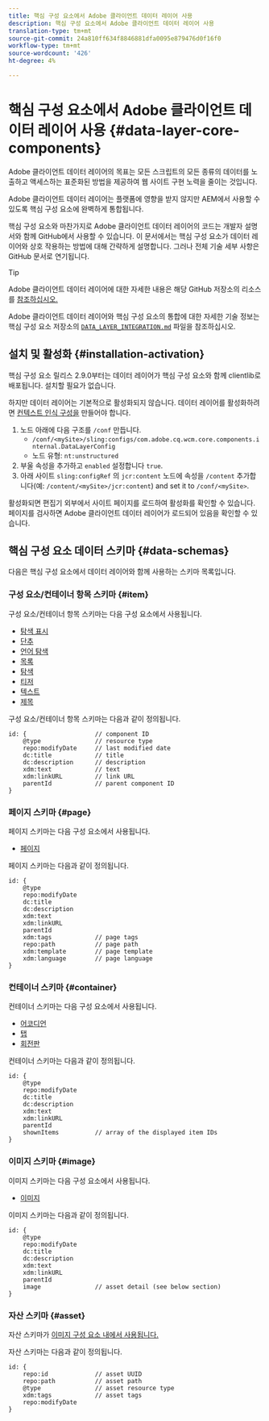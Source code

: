 ```yaml
---
title: 핵심 구성 요소에서 Adobe 클라이언트 데이터 레이어 사용
description: 핵심 구성 요소에서 Adobe 클라이언트 데이터 레이어 사용
translation-type: tm+mt
source-git-commit: 24a810ff634f8846881dfa0095e879476d0f16f0
workflow-type: tm+mt
source-wordcount: '426'
ht-degree: 4%

---
```



# 핵심 구성 요소에서 Adobe 클라이언트 데이터 레이어 사용 {#data-layer-core-components}

Adobe 클라이언트 데이터 레이어의 목표는 모든 스크립트의 모든 종류의 데이터를 노출하고 액세스하는 표준화된 방법을 제공하여 웹 사이트 구현 노력을 줄이는 것입니다.

Adobe 클라이언트 데이터 레이어는 플랫폼에 영향을 받지 않지만 AEM에서 사용할 수 있도록 핵심 구성 요소에 완벽하게 통합됩니다.

핵심 구성 요소와 마찬가지로 Adobe 클라이언트 데이터 레이어의 코드는 개발자 설명서와 함께 GitHub에서 사용할 수 있습니다. 이 문서에서는 핵심 구성 요소가 데이터 레이어와 상호 작용하는 방법에 대해 간략하게 설명합니다. 그러나 전체 기술 세부 사항은 GitHub 문서로 연기됩니다.

>[!TIP]
>
>Adobe 클라이언트 데이터 레이어에 대한 자세한 내용은 해당 GitHub 저장소의 리소스를 [참조하십시오.](https://github.com/adobe/adobe-client-data-layer)
>
>Adobe 클라이언트 데이터 레이어와 핵심 구성 요소의 통합에 대한 자세한 기술 정보는 핵심 구성 요소 저장소의 [`DATA_LAYER_INTEGRATION.md`](https://github.com/adobe/aem-core-wcm-components/blob/master/DATA_LAYER_INTEGRATION.md) 파일을 참조하십시오.

## 설치 및 활성화 {#installation-activation}

핵심 구성 요소 릴리스 2.9.0부터는 데이터 레이어가 핵심 구성 요소와 함께 clientlib로 배포됩니다. 설치할 필요가 없습니다.

하지만 데이터 레이어는 기본적으로 활성화되지 않습니다. 데이터 레이어를 활성화하려면 [컨텍스트 인식 구성을](/help/developing/context-aware-configs.md) 만들어야 합니다.

1. 노드 아래에 다음 구조를 `/conf` 만듭니다.
   * `/conf/<mySite>/sling:configs/com.adobe.cq.wcm.core.components.internal.DataLayerConfig`
   * 노드 유형: `nt:unstructured`
1. 부울 속성을 추가하고 `enabled` 설정합니다 `true`.
1. 아래 사이트 `sling:configRef` 의 `jcr:content` 노드에 속성을 `/content` 추가합니다(예: `/content/<mySite>/jcr:content`) and set it to `/conf/<mySite>`.

활성화되면 편집기 외부에서 사이트 페이지를 로드하여 활성화를 확인할 수 있습니다. 페이지를 검사하면 Adobe 클라이언트 데이터 레이어가 로드되어 있음을 확인할 수 있습니다.

## 핵심 구성 요소 데이터 스키마 {#data-schemas}

다음은 핵심 구성 요소에서 데이터 레이어와 함께 사용하는 스키마 목록입니다.

### 구성 요소/컨테이너 항목 스키마 {#item}

구성 요소/컨테이너 항목 스키마는 다음 구성 요소에서 사용됩니다.

* [탐색 표시](/help/components/breadcrumb.md)
* [단추](/help/components/button.md)
* [언어 탐색](/help/components/language-navigation.md)
* [목록](/help/components/list.md)
* [탐색](/help/components/navigation.md)
* [티저](/help/components/teaser.md)
* [텍스트](/help/components/text.md)
* [제목](/help/components/title.md)

구성 요소/컨테이너 항목 스키마는 다음과 같이 정의됩니다.

```
id: {                   // component ID
    @type               // resource type
    repo:modifyDate     // last modified date
    dc:title            // title
    dc:description      // description
    xdm:text            // text
    xdm:linkURL         // link URL
    parentId            // parent component ID
}
```


### 페이지 스키마 {#page}

페이지 스키마는 다음 구성 요소에서 사용됩니다.

* [페이지](/help/components/page.md)

페이지 스키마는 다음과 같이 정의됩니다.

```
id: {
    @type
    repo:modifyDate
    dc:title
    dc:description
    xdm:text
    xdm:linkURL
    parentId
    xdm:tags            // page tags
    repo:path           // page path
    xdm:template        // page template
    xdm:language        // page language
}
```

### 컨테이너 스키마 {#container}

컨테이너 스키마는 다음 구성 요소에서 사용됩니다.

* [어코디언](/help/components/accordion.md)
* [탭](/help/components/tabs.md)
* [회전판](/help/components/carousel.md)

컨테이너 스키마는 다음과 같이 정의됩니다.

```
id: {
    @type
    repo:modifyDate
    dc:title
    dc:description
    xdm:text
    xdm:linkURL
    parentId
    shownItems          // array of the displayed item IDs
}
```

### 이미지 스키마 {#image}

이미지 스키마는 다음 구성 요소에서 사용됩니다.

* [이미지](/help/components/image.md)

이미지 스키마는 다음과 같이 정의됩니다.

```
id: {
    @type
    repo:modifyDate
    dc:title
    dc:description
    xdm:text
    xdm:linkURL
    parentId
    image               // asset detail (see below section)
}
```

### 자산 스키마 {#asset}

자산 스키마가 [이미지 구성 요소 내에서 사용됩니다.](/help/components/image.md)

자산 스키마는 다음과 같이 정의됩니다.

```
id: {
    repo:id             // asset UUID
    repo:path           // asset path
    @type               // asset resource type
    xdm:tags            // asset tags
    repo:modifyDate
}
```

